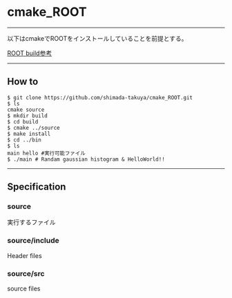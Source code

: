 # cmake_ROOT

---
以下はcmakeでROOTをインストールしていることを前提とする。

[ROOT build参考](https://github.com/shimada-takuya/Liniux_env)

---
## How to

```
$ git clone https://github.com/shimada-takuya/cmake_ROOT.git
$ ls
cmake source
$ mkdir build
$ cd build
$ cmake ../source
$ make install
$ cd ../bin
$ ls
main hello #実行可能ファイル
$ ./main # Randam gaussian histogram & HelloWorld!!
```

---
## Specification

### source
実行するファイル

### source/include
Header files

### source/src
source files

